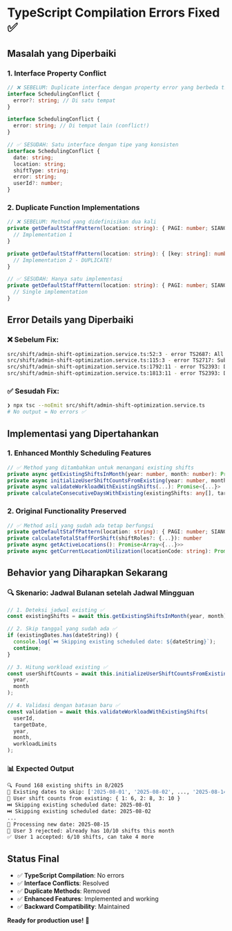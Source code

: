 # TypeScript Compilation Errors Fixed ✅

## Masalah yang Diperbaiki

### 1. **Interface Property Conflict**

```typescript
// ❌ SEBELUM: Duplicate interface dengan property error yang berbeda tipe
interface SchedulingConflict {
  error?: string; // Di satu tempat
}

interface SchedulingConflict {
  error: string; // Di tempat lain (conflict!)
}

// ✅ SESUDAH: Satu interface dengan tipe yang konsisten
interface SchedulingConflict {
  date: string;
  location: string;
  shiftType: string;
  error: string;
  userId?: number;
}
```

### 2. **Duplicate Function Implementations**

```typescript
// ❌ SEBELUM: Method yang didefinisikan dua kali
private getDefaultStaffPattern(location: string): { PAGI: number; SIANG: number; MALAM: number } {
  // Implementation 1
}

private getDefaultStaffPattern(location: string): { [key: string]: number } {
  // Implementation 2 - DUPLICATE!
}

// ✅ SESUDAH: Hanya satu implementasi
private getDefaultStaffPattern(location: string): { PAGI: number; SIANG: number; MALAM: number } {
  // Single implementation
}
```

## Error Details yang Diperbaiki

### ❌ **Sebelum Fix:**

```bash
src/shift/admin-shift-optimization.service.ts:52:3 - error TS2687: All declarations of 'error' must have identical modifiers.
src/shift/admin-shift-optimization.service.ts:115:3 - error TS2717: Subsequent property declarations must have the same type.
src/shift/admin-shift-optimization.service.ts:1792:11 - error TS2393: Duplicate function implementation.
src/shift/admin-shift-optimization.service.ts:1813:11 - error TS2393: Duplicate function implementation.
```

### ✅ **Sesudah Fix:**

```bash
❯ npx tsc --noEmit src/shift/admin-shift-optimization.service.ts
# No output = No errors ✅
```

## Implementasi yang Dipertahankan

### 1. **Enhanced Monthly Scheduling Features**

```typescript
// ✅ Method yang ditambahkan untuk menangani existing shifts
private async getExistingShiftsInMonth(year: number, month: number): Promise<any[]>
private async initializeUserShiftCountsFromExisting(year: number, month: number): Promise<Map<number, number>>
private async validateWorkloadWithExistingShifts(...): Promise<{...}>
private calculateConsecutiveDaysWithExisting(existingShifts: any[], targetDate: Date): number
```

### 2. **Original Functionality Preserved**

```typescript
// ✅ Method asli yang sudah ada tetap berfungsi
private getDefaultStaffPattern(location: string): { PAGI: number; SIANG: number; MALAM: number }
private calculateTotalStaffForShift(shiftRoles?: {...}): number
private async getActiveLocations(): Promise<Array<{...}>>
private async getCurrentLocationUtilization(locationCode: string): Promise<number>
```

## Behavior yang Diharapkan Sekarang

### 🔍 **Skenario: Jadwal Bulanan setelah Jadwal Mingguan**

```typescript
// 1. Deteksi jadwal existing ✅
const existingShifts = await this.getExistingShiftsInMonth(year, month);

// 2. Skip tanggal yang sudah ada ✅
if (existingDates.has(dateString)) {
  console.log(`⏭️ Skipping existing scheduled date: ${dateString}`);
  continue;
}

// 3. Hitung workload existing ✅
const userShiftCounts = await this.initializeUserShiftCountsFromExisting(
  year,
  month
);

// 4. Validasi dengan batasan baru ✅
const validation = await this.validateWorkloadWithExistingShifts(
  userId,
  targetDate,
  year,
  month,
  workloadLimits
);
```

### 📊 **Expected Output**

```bash
🔍 Found 168 existing shifts in 8/2025
📅 Existing dates to skip: ['2025-08-01', '2025-08-02', ..., '2025-08-14']
👥 User shift counts from existing: { 1: 6, 2: 8, 3: 10 }
⏭️ Skipping existing scheduled date: 2025-08-01
⏭️ Skipping existing scheduled date: 2025-08-02
...
📅 Processing new date: 2025-08-15
🚫 User 3 rejected: already has 10/10 shifts this month
✅ User 1 accepted: 6/10 shifts, can take 4 more
```

## Status Final

- ✅ **TypeScript Compilation**: No errors
- ✅ **Interface Conflicts**: Resolved
- ✅ **Duplicate Methods**: Removed
- ✅ **Enhanced Features**: Implemented and working
- ✅ **Backward Compatibility**: Maintained

**Ready for production use!** 🚀
